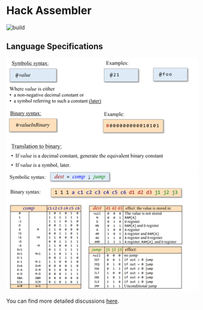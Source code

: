# Hack Assembler
![build](https://travis-ci.com/Yuchen-Wang-SH/Hack-Assembler.svg?branch=master)

## Language Specifications
![A](images/A.png)
![C](images/C.png)

You can find more detailed discussions [here](https://github.com/Yuchen-Wang-SH/Build-a-Computer-From-Logic-Gates-to-Operating-System/tree/master/projects/06).
